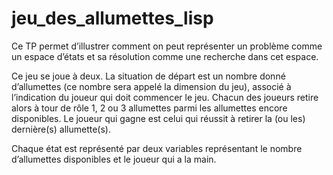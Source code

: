 # jeu_des_allumettes_lisp

Ce TP permet d’illustrer comment on peut représenter un problème comme un espace d’états et sa résolution comme une recherche dans cet espace.

Ce jeu se joue à deux. La situation de départ est un nombre donné d’allumettes (ce nombre sera
appelé la dimension du jeu), associé à l’indication du joueur qui doit commencer le jeu. Chacun
des joueurs retire alors à tour de rôle 1, 2 ou 3 allumettes parmi les allumettes encore
disponibles. Le joueur qui gagne est celui qui réussit à retirer la (ou les) dernière(s) allumette(s).

Chaque état est représenté par deux variables représentant le nombre d’allumettes disponibles et le joueur qui a la main.
